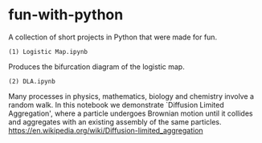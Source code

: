 # fun-with-python

A collection of short projects in Python that were made for fun.

    (1) Logistic Map.ipynb

   Produces the bifurcation diagram of the logistic map.

    (2) DLA.ipynb
    
   Many processes in physics, mathematics, biology and chemistry involve a random walk. In this notebook we demonstrate `Diffusion Limited Aggregation', where a particle undergoes Brownian motion until it collides and aggregates with an existing assembly of the same particles. https://en.wikipedia.org/wiki/Diffusion-limited_aggregation
